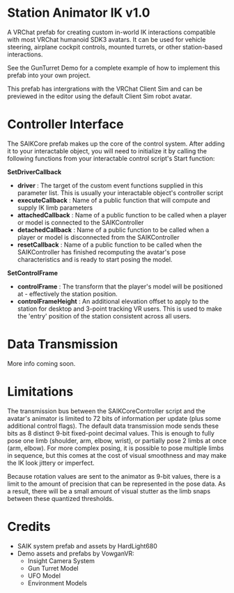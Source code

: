 Station Animator IK v1.0
========================
A VRChat prefab for creating custom in-world IK interactions compatible with most VRChat humanoid SDK3 avatars. It can be used for vehicle steering, airplane cockpit controls, mounted turrets, or other station-based interactions.

See the GunTurret Demo for a complete example of how to implement this prefab into your own project.

This prefab has intergrations with the VRChat Client Sim and can be previewed in the editor using the default Client Sim robot avatar.

Controller Interface
====================
The SAIKCore prefab makes up the core of the control system. After adding it to your interactable object, you will need to initialize it by calling the following functions from your interactable control script's Start function:

**SetDriverCallback** 
- **driver** : The target of the custom event functions supplied in this parameter list. This is usually your interactable object's controller script
- **executeCallback** : Name of a public function that will compute and supply IK limb parameters
- **attachedCallback** : Name of a public function to be called when a player or model is connected to the SAIKController
- **detachedCallback** : Name of a public function to be called when a player or model is disconnected from the SAIKController
- **resetCallback** : Name of a public function to be called when the SAIKController has finished recomputing the avatar's pose characteristics and is ready to start posing the model.

**SetControlFrame**
- **controlFrame** : The transform that the player's model will be positioned at - effectively the station position.
- **controlFrameHeight** : An additional elevation offset to apply to the station for desktop and 3-point tracking VR users. This is used to make the 'entry' position of the station consistent across all users.

Data Transmission
=================
More info coming soon.

Limitations
===========
The transmission bus between the SAIKCoreController script and the avatar's animator is limited to 72 bits of information per update (plus some additional control flags). The default data transmission mode sends these bits as 8 distinct 9-bit fixed-point decimal values. This is enough to fully pose one limb (shoulder, arm, elbow, wrist), or partially pose 2 limbs at once (arm, elbow). For more complex posing, it is possible to pose multiple limbs in sequence, but this comes at the cost of visual smoothness and may make the IK look jittery or imperfect.

Because rotation values are sent to the animator as 9-bit values, there is a limit to the amount of precision that can be represented in the pose data. As a result, there will be a small amount of visual stutter as the limb snaps between these quantized thresholds.

Credits
=======

- SAIK system prefab and assets by HardLight680
- Demo assets and prefabs by VowganVR:
  - Insight Camera System
  - Gun Turret Model
  - UFO Model
  - Environment Models
